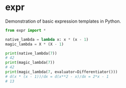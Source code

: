 # expr

Demonstration of basic expression templates in Python.

```py
from expr import *

native_lambda = lambda x: x * (x - 1)
magic_lambda = X * (X - 1)

print(native_lambda(7))
# 42
print(magic_lambda(7))
# 42
print(magic_lambda(7, evaluator=Differentiator()))
# d(x * (x - 1))/dx = d(x**2 - x)/dx = 2*x - 1
# 13
```
